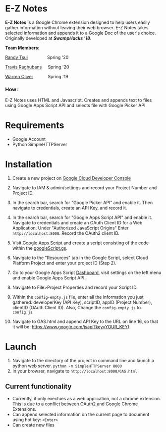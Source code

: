 

# E-Z Notes
**E-Z Notes** is a Google Chrome extension designed to help users easily gather information without leaving their web browser. E-Z Notes takes selected information and appends it to a Google Doc of the user's choice. Originally developed at ***SwampHacks '18***.

**Team Members:**

[Randy Tsui](https://github.com/RandyT97)&nbsp;&nbsp;&nbsp;&nbsp;&nbsp;&nbsp;&nbsp;&nbsp;&nbsp;&nbsp; &nbsp;&nbsp;&nbsp;&nbsp;&nbsp;Spring '20

[Travis Raghubans](https://github.com/traghubans) &nbsp;&nbsp;&nbsp;&nbsp;Spring '20

[Warren Oliver](https://github.com/warren1215)&nbsp;&nbsp;&nbsp;&nbsp;&nbsp;&nbsp;&nbsp;&nbsp;&nbsp;&nbsp;&nbsp;&nbsp;Spring '19

### How:
E-Z Notes uses HTML and Javascript. Creates and appends text to files using Google Apps Script API and selects file with Google Picker API



 
 # Requirements
 - Google Account
 - Python SimpleHTTPServer
 
 # Installation

  1. Create a new project on [Google Cloud Developer Console](https://console.cloud.google.com/)
  
  2. Navigate to IAM & admin/settings and record your Project Number and Project ID.
  
  3. In the search bar, search for "Google Picker API" and enable it. Then navigate to credentials, create an API Key, and record it.
  
  4. In the search bar, search for "Google Apps Script API" and enable it. Navigate to credentials and create an OAuth Client ID for a Web Application. Under "Authorized JavaScript Origins" Enter `http://localhost:8000`. Record the OAuth2 client ID.
  
  5. Visit [Google Apps Script](https://www.google.com/script/start/) and create a script consisting of the code within the [googleScript.gs](https://github.com/warren1215/E-Z-Notes/blob/master/googleScript.gs).
  
  6. Navigate to the "Resources" tab in the Google Script, select Cloud Platform Project and enter your project ID (Step 2).
  
  7. Go to your Google Apps Script [Dashboard](https://script.google.com/home/my), visit settings on the left menu and enable Google Apps Script API.
  
  8.  Navigate to File>Project Properties and record your Script ID.
  
  9.  Within the `config-empty.js` file, enter all the information you just gathered: developerKey (API Key), scriptID, appID (Project Number), clientID (OAuth Client ID). Also, Change the `config-empty.js` to `config.js`
  
  10.  Navigate to GAS.html and append API Key to the URL on line 16, so that it will be: https://www.google.com/jsapi?key=YOUR_KEY).
  
  # Launch
  1. Navigate to the directory of the project in command line and launch a python web server. `python -m SimpleHTTPServer 8000`
  2. In your browser, navigate to `http://localhost:8000/GAS.html`
  
  
  ## Current functionality
  - Currently, it only exectues as a web application, not a chrome extension. This is due to a conflict between OAuth2 and Google Chrome Extensions.
  - Can append selected information on the current page to document using hot key: `<Enter>`
  - Can create new files
  
  
  

 
